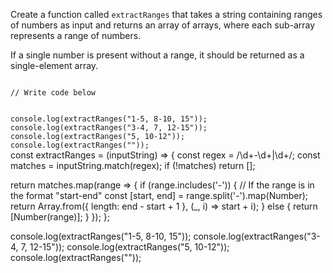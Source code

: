Create a function called `extractRanges`
that takes a string containing ranges
of numbers as input
and returns an array of arrays, where
each sub-array represents a range of numbers.

If a single number is present without a range,
it should be returned as a single-element array.

<codeblock language="javascript" type="exercise" testMode="fixedInput">
<code>
// Write code below

console.log(extractRanges("1-5, 8-10, 15"));
console.log(extractRanges("3-4, 7, 12-15"));
console.log(extractRanges("5, 10-12"));
console.log(extractRanges(""));
</code>
<solution>
const extractRanges = (inputString) => {
  const regex = /\d+-\d+|\d+/;
  const matches = inputString.match(regex);
  if (!matches) return [];

  return matches.map(range => {
    if (range.includes('-')) {
      // If the range is in the format "start-end"
      const [start, end] = range.split('-').map(Number);
      return Array.from({ length: end - start + 1 }, (_, i) => start + i);
    } else {
      return [Number(range)];
    }
  });
};

console.log(extractRanges("1-5, 8-10, 15"));
console.log(extractRanges("3-4, 7, 12-15"));
console.log(extractRanges("5, 10-12"));
console.log(extractRanges(""));
</solution>
</codeblock>
